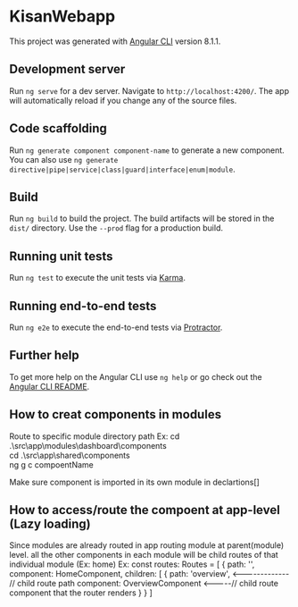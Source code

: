# KisanWebapp

This project was generated with [Angular CLI](https://github.com/angular/angular-cli) version 8.1.1.

## Development server

Run `ng serve` for a dev server. Navigate to `http://localhost:4200/`. The app will automatically reload if you change any of the source files.

## Code scaffolding

Run `ng generate component component-name` to generate a new component. You can also use `ng generate directive|pipe|service|class|guard|interface|enum|module`.

## Build

Run `ng build` to build the project. The build artifacts will be stored in the `dist/` directory. Use the `--prod` flag for a production build.

## Running unit tests

Run `ng test` to execute the unit tests via [Karma](https://karma-runner.github.io).

## Running end-to-end tests

Run `ng e2e` to execute the end-to-end tests via [Protractor](http://www.protractortest.org/).

## Further help

To get more help on the Angular CLI use `ng help` or go check out the [Angular CLI README](https://github.com/angular/angular-cli/blob/master/README.md).


## How to creat components in modules 

Route to specific module directory path 
Ex: 
cd .\src\app\modules\dashboard\components\
cd .\src\app\shared\components\
ng g c compoentName

Make sure component is imported in its own module in declartions[]

## How to access/route the compoent at app-level (Lazy loading)
Since modules are already routed in app routing module at parent(module) level. 
all the other components in each module will be child routes of that individual module (Ex: home)
Ex:
const routes: Routes = [
  {
    path: '',
    component: HomeComponent,
    children: [
      {
        path: 'overview', <-------------   // child route path
        component: OverviewComponent <-----// child route component that the router renders
      }
  }
]







